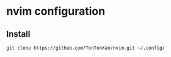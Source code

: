 # nvim configuration

## Install
```
git clone https://github.com/TonTonXan/nvim.git ~/.config/
```
